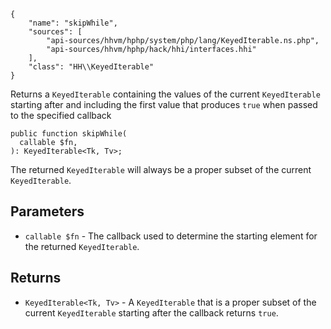 ``` yamlmeta
{
    "name": "skipWhile",
    "sources": [
        "api-sources/hhvm/hphp/system/php/lang/KeyedIterable.ns.php",
        "api-sources/hhvm/hphp/hack/hhi/interfaces.hhi"
    ],
    "class": "HH\\KeyedIterable"
}
```




Returns a ` KeyedIterable ` containing the values of the current
`` KeyedIterable `` starting after and including the first value that produces
``` true ``` when passed to the specified callback




``` Hack
public function skipWhile(
  callable $fn,
): KeyedIterable<Tk, Tv>;
```




The returned ` KeyedIterable ` will always be a proper subset of the current
`` KeyedIterable ``.




## Parameters




+ ` callable $fn ` - The callback used to determine the starting element for the
  returned `` KeyedIterable ``.




## Returns




* ` KeyedIterable<Tk, Tv> ` - A `` KeyedIterable `` that is a proper subset of the current
  ``` KeyedIterable ``` starting after the callback returns ```` true ````.
<!-- HHAPIDOC -->
